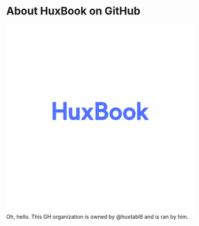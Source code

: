 # About HuxBook on GitHub
![Logo](HuxBook.png)
Oh, hello. This GH organization is owned by @huxtabl8 and is ran by him.


